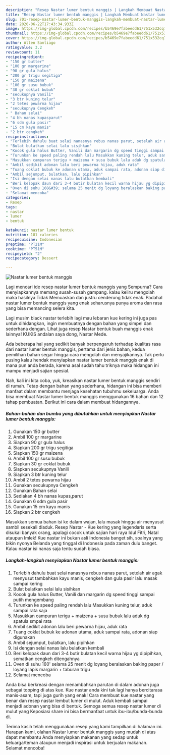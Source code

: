 ```yaml
---
description: "Resep Nastar lumer bentuk manggis | Langkah Membuat Nastar lumer bentuk manggis Yang Sedap"
title: "Resep Nastar lumer bentuk manggis | Langkah Membuat Nastar lumer bentuk manggis Yang Sedap"
slug: 701-resep-nastar-lumer-bentuk-manggis-langkah-membuat-nastar-lumer-bentuk-manggis-yang-sedap
date: 2020-06-22T17:43:34.933Z
image: https://img-global.cpcdn.com/recipes/b5469e7fabeedd61/751x532cq70/nastar-lumer-bentuk-manggis-foto-resep-utama.jpg
thumbnail: https://img-global.cpcdn.com/recipes/b5469e7fabeedd61/751x532cq70/nastar-lumer-bentuk-manggis-foto-resep-utama.jpg
cover: https://img-global.cpcdn.com/recipes/b5469e7fabeedd61/751x532cq70/nastar-lumer-bentuk-manggis-foto-resep-utama.jpg
author: Allen Santiago
ratingvalue: 3.2
reviewcount: 11
recipeingredient:
- "150 gr butter"
- "100 gr margarine"
- "90 gr gula halus"
- "200 gr trigu segitiga"
- "150 gr maizena"
- "100 gr susu bubuk"
- "30 gr coklat bubuk"
- "secukupnya Vanili"
- "3 btr kuning telur"
- "2 tetes pewarna hijau"
- "secukupnya Cengkeh"
- " Bahan selai"
- "4 bh nanas kupasparut"
- "6 sdm gula pasir"
- "15 cm kayu manis"
- "2 btr cengkeh"
recipeinstructions:
- "Terlebih dahulu buat selai nanasnya rebus nanas parut, setelah air agak menyusut tambahkan kayu manis, cengkeh dan gula pasir lalu masak sampai kering"
- "Bulat bulatkan selai lalu sisihkan"
- "Kocok gula halus Butter, Vanili dan margarin dg speed tinggi sampai putih mengembang"
- "Turunkan ke speed paling rendah lalu Masukkan kuning telur, aduk sampai rata saja"
- "Masukkan campuran terigu + maizena + susu bubuk lalu aduk dg spatula smpai rata"
- "Ambil sedikit adonan lalu beri pewarna hijau, aduk rata"
- "Tuang coklat bubuk ke adonan utama, aduk sampai rata, adonan siap digunakan"
- "Ambil sejumput, bulatkan, lalu pipihkan"
- "Isi dengan selai nanas lalu bulatkan kembali"
- "Beri kelopak daun dari 3-4 butir bulatan kecil warna hijau yg dipipihkan, sematkan cengkeh ditengahnya"
- "Oven di suhu 160&#39; selama 25 menit dg loyang beralaskan baking paper / loyang lapis margarin + taburan trigu"
- "Selamat mencoba"
categories:
- Resep
tags:
- nastar
- lumer
- bentuk

katakunci: nastar lumer bentuk 
nutrition: 181 calories
recipecuisine: Indonesian
preptime: "PT21M"
cooktime: "PT51M"
recipeyield: "2"
recipecategory: Dessert

---
```



![Nastar lumer bentuk manggis](https://img-global.cpcdn.com/recipes/b5469e7fabeedd61/751x532cq70/nastar-lumer-bentuk-manggis-foto-resep-utama.jpg)

Lagi mencari ide resep nastar lumer bentuk manggis yang Sempurna? Cara menyiapkannya memang susah-susah gampang. kalau keliru mengolah maka hasilnya Tidak Memuaskan dan justru cenderung tidak enak. Padahal nastar lumer bentuk manggis yang enak seharusnya punya aroma dan rasa yang bisa memancing selera kita.

Lagi musim black nastar terlebih lagi mau lebaran kue kering ini juga pas untuk dihidangkan, ingin membuatnya dengan bahan yang simpel dan sederhana dengan. Lihat juga resep Nastar bentuk buah manggis enak lainnya! KUKIS andalan saya dong, Nastar Mede.

Ada beberapa hal yang sedikit banyak berpengaruh terhadap kualitas rasa dari nastar lumer bentuk manggis, pertama dari jenis bahan, kedua pemilihan bahan segar hingga cara mengolah dan menyajikannya. Tak perlu pusing kalau hendak menyiapkan nastar lumer bentuk manggis enak di mana pun anda berada, karena asal sudah tahu triknya maka hidangan ini mampu menjadi sajian spesial.


Nah, kali ini kita coba, yuk, kreasikan nastar lumer bentuk manggis sendiri di rumah. Tetap dengan bahan yang sederhana, hidangan ini bisa memberi manfaat dalam membantu menjaga kesehatan tubuhmu sekeluarga. Anda bisa membuat Nastar lumer bentuk manggis menggunakan 16 bahan dan 12 tahap pembuatan. Berikut ini cara dalam membuat hidangannya.

<!--inarticleads1-->

##### Bahan-bahan dan bumbu yang dibutuhkan untuk menyiapkan Nastar lumer bentuk manggis:

1. Gunakan 150 gr butter
1. Ambil 100 gr margarine
1. Siapkan 90 gr gula halus
1. Siapkan 200 gr trigu segitiga
1. Siapkan 150 gr maizena
1. Ambil 100 gr susu bubuk
1. Siapkan 30 gr coklat bubuk
1. Siapkan secukupnya Vanili
1. Siapkan 3 btr kuning telur
1. Ambil 2 tetes pewarna hijau
1. Gunakan secukupnya Cengkeh
1. Gunakan  Bahan selai
1. Sediakan 4 bh nanas kupas,parut
1. Gunakan 6 sdm gula pasir
1. Gunakan 15 cm kayu manis
1. Siapkan 2 btr cengkeh


Masukkan semua bahan isi ke dalam wajan, lalu masak hingga air menyusut sambil sesekali diaduk. Resep Nastar - Kue kering yang legendaris serta disukai banyak orang, apalagi cocok untuk sajian hari raya Idul Fitri, Natal ataupun Imlek! Kue nastar ini bukan asli Indonesia banget sih, soalnya yang bikin nyonya Belanda yang tinggal di Indonesia pada zaman dulu banget. Kalau nastar isi nanas saja tentu sudah biasa. 

<!--inarticleads2-->

##### Langkah-langkah menyiapkan Nastar lumer bentuk manggis:

1. Terlebih dahulu buat selai nanasnya rebus nanas parut, setelah air agak menyusut tambahkan kayu manis, cengkeh dan gula pasir lalu masak sampai kering
1. Bulat bulatkan selai lalu sisihkan
1. Kocok gula halus Butter, Vanili dan margarin dg speed tinggi sampai putih mengembang
1. Turunkan ke speed paling rendah lalu Masukkan kuning telur, aduk sampai rata saja
1. Masukkan campuran terigu + maizena + susu bubuk lalu aduk dg spatula smpai rata
1. Ambil sedikit adonan lalu beri pewarna hijau, aduk rata
1. Tuang coklat bubuk ke adonan utama, aduk sampai rata, adonan siap digunakan
1. Ambil sejumput, bulatkan, lalu pipihkan
1. Isi dengan selai nanas lalu bulatkan kembali
1. Beri kelopak daun dari 3-4 butir bulatan kecil warna hijau yg dipipihkan, sematkan cengkeh ditengahnya
1. Oven di suhu 160&#39; selama 25 menit dg loyang beralaskan baking paper / loyang lapis margarin + taburan trigu
1. Selamat mencoba


Anda bisa berkreasi dengan menambahkan parutan di dalam adonan juga sebagai topping di atas kue. Kue nastar anda kini tak lagi hanya bercitarasa manis-asam, tapi juga gurih yang enak! Cara membuat kue nastar yang benar dan resep nastar lembut lumer di mulut. Aduk kembali sampai menjadi adonan yang bisa di bentuk. Semoga semua resep nastar lumer di mulut yang Keposiasi share ini bisa bermanfaat untuk ibu-ibu/bunda-bunda di. 

Terima kasih telah menggunakan resep yang kami tampilkan di halaman ini. Harapan kami, olahan Nastar lumer bentuk manggis yang mudah di atas dapat membantu Anda menyiapkan makanan yang sedap untuk keluarga/teman ataupun menjadi inspirasi untuk berjualan makanan. Selamat mencoba!
